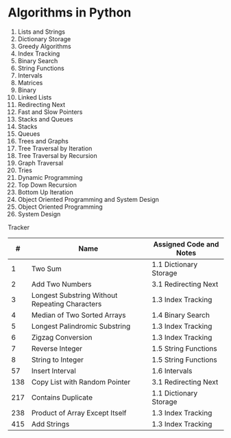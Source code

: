 # Algorithms in Python

1. Lists and Strings
  1. Dictionary Storage
  2. Greedy Algorithms
  3. Index Tracking
  4. Binary Search
  5. String Functions
  6. Intervals
  7. Matrices
  8. Binary
2. Linked Lists
  1. Redirecting Next
  2. Fast and Slow Pointers
3. Stacks and Queues
  1. Stacks
  2. Queues
4. Trees and Graphs
  1. Tree Traversal by Iteration
  2. Tree Traversal by Recursion
  3. Graph Traversal
  4. Tries
5. Dynamic Programming
  1. Top Down Recursion
  2. Bottom Up Iteration
6. Object Oriented Programming and System Design
  1. Object Oriented Programming
  2. System Design

Tracker

| # | Name | Assigned Code and Notes |
| - | ---- | ----------------------- |
| 1 | Two Sum | 1.1 Dictionary Storage |
| 2 | Add Two Numbers | 3.1 Redirecting Next |
| 3 | Longest Substring Without Repeating Characters | 1.3 Index Tracking |
| 4 | Median of Two Sorted Arrays | 1.4 Binary Search |
| 5 | Longest Palindromic Substring | 1.3 Index Tracking |
| 6 | Zigzag Conversion | 1.3 Index Tracking |
| 7 | Reverse Integer | 1.5 String Functions |
| 8 | String to Integer | 1.5 String Functions |
| 57 | Insert Interval | 1.6 Intervals |
| 138 | Copy List with Random Pointer | 3.1 Redirecting Next |
| 217 | Contains Duplicate | 1.1 Dictionary Storage |
| 238 | Product of Array Except Itself | 1.3 Index Tracking |
| 415 | Add Strings | 1.3 Index Tracking |
